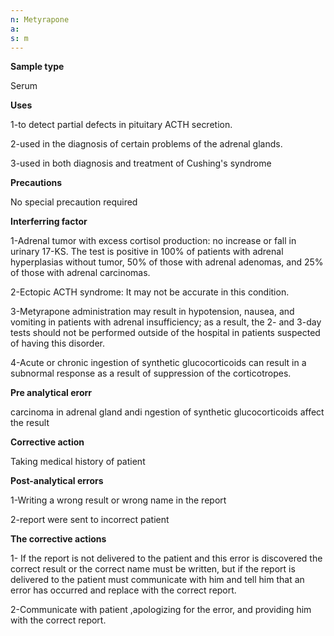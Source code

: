 ```yaml
---
n: Metyrapone
a: 
s: m
---
```



__Sample type__

Serum

__Uses__ 

1-to detect partial defects in pituitary ACTH secretion. 

2-used in the diagnosis of certain problems of the adrenal glands.

3-used in both diagnosis and treatment of Cushing's syndrome

__Precautions__

No special precaution required

__Interferring factor__ 

1-Adrenal tumor with excess cortisol production: no increase or fall in urinary 17-KS. The test is positive in 100% of patients with adrenal hyperplasias without tumor, 50% of those with adrenal adenomas, and 25% of those with adrenal carcinomas.

2-Ectopic ACTH syndrome: It may not be accurate in this condition.

3-Metyrapone administration may result in hypotension, nausea, and vomiting in patients with adrenal insufficiency; as a result, the 2- and 3-day tests should not be performed outside of the hospital in patients suspected of having this disorder.

4-Acute or chronic ingestion of synthetic glucocorticoids can result in a subnormal response as a result of suppression of the corticotropes.

__Pre analytical erorr__

carcinoma in adrenal gland andi ngestion of synthetic glucocorticoids affect the result

__Corrective action__

Taking medical history of patient


__Post-analytical errors__

1-Writing a wrong result or wrong name in the report

2-report were sent to incorrect patient

__The corrective actions__

1- If the report is not delivered to the patient and this error is discovered the correct result or the correct name must be written, but if the report is delivered to the patient must communicate with him and tell him that an error has occurred and replace with the correct report.

2-Communicate with patient ,apologizing for the error, and providing him with the correct report.